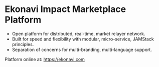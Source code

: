 # Ekonavi Impact Marketplace Platform
* Open platform for distributed, real-time, market relayer network.
* Built for speed and flexibility with modular, micro-service, JAMStack principles.
* Separation of concerns for multi-branding, multi-language support.

Platform online at: https://ekonavi.com
